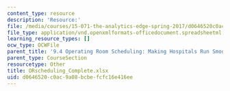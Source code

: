 ```yaml
---
content_type: resource
description: 'Resource:'
file: /media/courses/15-071-the-analytics-edge-spring-2017/d0646520c0ac9a08bcbefcfc16e416ee_ORscheduling_Complete.xlsx
file_type: application/vnd.openxmlformats-officedocument.spreadsheetml.sheet
learning_resource_types: []
ocw_type: OCWFile
parent_title: '9.4 Operating Room Scheduling: Making Hospitals Run Smoothly  (Recitation)'
parent_type: CourseSection
resourcetype: Other
title: ORscheduling_Complete.xlsx
uid: d0646520-c0ac-9a08-bcbe-fcfc16e416ee
---
```


